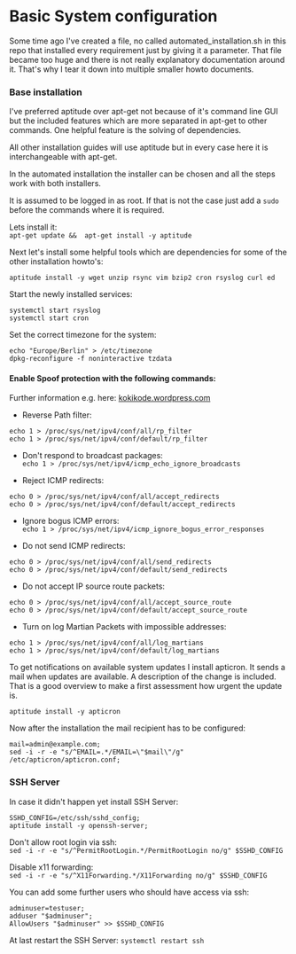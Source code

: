 # Basic System configuration

Some time ago I've created a file, no called automated_installation.sh in this repo that installed every requirement just by giving it a parameter.
That file became too huge and there is not really explanatory documentation around it. That's why I tear it down into multiple smaller howto documents.

### Base installation
I've preferred aptitude over apt-get not because of it's command line GUI but the included features which are more separated in apt-get to other commands. One helpful feature is the solving of dependencies.

All other installation guides will use aptitude but in every case here it is interchangeable with apt-get.

In the automated installation the installer can be chosen and all the steps work with both installers.

It is assumed to be logged in as root. If that is not the case just add a `sudo` before the commands where it is required.

Lets install it:  
`apt-get update &&  apt-get install -y aptitude`

Next let's install some helpful tools which are dependencies for some of the other installation howto's:

`aptitude install -y wget unzip rsync vim bzip2 cron rsyslog curl ed`

Start the newly installed services:  
```shell
systemctl start rsyslog
systemctl start cron
```
Set the correct timezone for the system:  
```shell
echo "Europe/Berlin" > /etc/timezone
dpkg-reconfigure -f noninteractive tzdata
```
#### Enable Spoof protection with the following commands:  
Further information e.g. here: [kokikode.wordpress.com](https://kokikode.wordpress.com/2009/12/01/defense-against-arp-spoofing-in-linux/)

- Reverse Path filter:  
```shell
echo 1 > /proc/sys/net/ipv4/conf/all/rp_filter
echo 1 > /proc/sys/net/ipv4/conf/default/rp_filter
```
- Don't respond to broadcast packages:  
`echo 1 > /proc/sys/net/ipv4/icmp_echo_ignore_broadcasts`

- Reject ICMP redirects:  
```shell
echo 0 > /proc/sys/net/ipv4/conf/all/accept_redirects
echo 0 > /proc/sys/net/ipv4/conf/default/accept_redirects
```
- Ignore bogus ICMP errors:  
`echo 1 > /proc/sys/net/ipv4/icmp_ignore_bogus_error_responses`

- Do not send ICMP redirects:  
```shell
echo 0 > /proc/sys/net/ipv4/conf/all/send_redirects
echo 0 > /proc/sys/net/ipv4/conf/default/send_redirects
```
- Do not accept IP source route packets:  
```shell
echo 0 > /proc/sys/net/ipv4/conf/all/accept_source_route
echo 0 > /proc/sys/net/ipv4/conf/default/accept_source_route
```
- Turn on log Martian Packets with impossible addresses:  
```shell
echo 1 > /proc/sys/net/ipv4/conf/all/log_martians
echo 1 > /proc/sys/net/ipv4/conf/default/log_martians
```

To get notifications on available system updates I install apticron. It sends a mail when updates are available. A description of the change is included. That is a good overview to make a first assessment how urgent the update is.

`aptitude install -y apticron`

Now after the installation the mail recipient has to be configured:   
```shell
mail=admin@example.com;
sed -i -r -e "s/^EMAIL=.*/EMAIL=\"$mail\"/g" /etc/apticron/apticron.conf;
```

### SSH Server
In case it didn't happen yet install SSH Server:  
```shell
SSHD_CONFIG=/etc/ssh/sshd_config;
aptitude install -y openssh-server;
```
Don't allow root login via ssh:  
`sed -i -r -e "s/^PermitRootLogin.*/PermitRootLogin no/g" $SSHD_CONFIG`  

Disable x11 forwarding:  
`sed -i -r -e "s/^X11Forwarding.*/X11Forwarding no/g" $SSHD_CONFIG`

You can add some further users who should have access via ssh:  
```shell
adminuser=testuser;
adduser "$adminuser";
AllowUsers "$adminuser" >> $SSHD_CONFIG
```

At last restart the SSH Server:
`systemctl restart ssh`
